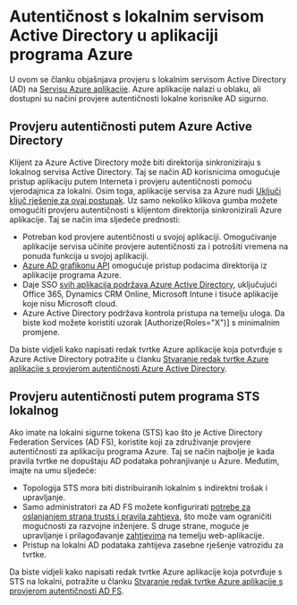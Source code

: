 <properties 
    pageTitle="Autentičnost s lokalnim servisom Active Directory u aplikaciji programa Azure | Microsoft Azure" 
    description="Dodatne informacije o različitim mogućnostima redak tvrtke aplikacije u Azure aplikacije servisa za provjeru autentičnosti s lokalnim servisom Active Directory" 
    services="app-service" 
    documentationCenter="" 
    authors="cephalin" 
    manager="wpickett" 
    editor="jimbe"/>

<tags 
    ms.service="app-service" 
    ms.devlang="na" 
    ms.topic="article" 
    ms.tgt_pltfrm="na" 
    ms.workload="web" 
    ms.date="08/31/2016" 
    ms.author="cephalin"/>

# <a name="authenticate-with-on-premises-active-directory-in-your-azure-app"></a>Autentičnost s lokalnim servisom Active Directory u aplikaciji programa Azure #

U ovom se članku objašnjava provjeru s lokalnim servisom Active Directory (AD) na [Servisu Azure aplikacije](../app-service/app-service-value-prop-what-is.md). Azure aplikacije nalazi u oblaku, ali dostupni su načini provjere autentičnosti lokalne korisnike AD sigurno. 

## <a name="authenticate-through-azure-active-directory"></a>Provjeru autentičnosti putem Azure Active Directory
Klijent za Azure Active Directory može biti direktorija sinkroniziraju s lokalnog servisa Active Directory. Taj se način AD korisnicima omogućuje pristup aplikaciju putem Interneta i provjeru autentičnosti pomoću vjerodajnica za lokalni. Osim toga, aplikacije servisa za Azure nudi [Uključi ključ rješenje za ovaj postupak](../app-service-mobile/app-service-mobile-how-to-configure-active-directory-authentication.md). Uz samo nekoliko klikova gumba možete omogućiti provjeru autentičnosti s klijentom direktorija sinkronizirali Azure aplikacije. Taj se način ima sljedeće prednosti:

-   Potreban kod provjere autentičnosti u svojoj aplikaciji. Omogućivanje aplikacije servisa učinite provjere autentičnosti za i potrošiti vremena na ponuda funkcija u svojoj aplikaciji.
-   [Azure AD grafikonu API](http://msdn.microsoft.com/library/azure/hh974476.aspx) omogućuje pristup podacima direktorija iz aplikacije programa Azure.
-   Daje SSO [svih aplikacija podržava Azure Active Directory](/marketplace/active-directory/), uključujući Office 365, Dynamics CRM Online, Microsoft Intune i tisuće aplikacije koje nisu Microsoft cloud. 
-   Azure Active Directory podržava kontrola pristupa na temelju uloga. Da biste kod možete koristiti uzorak [Authorize(Roles="X")] s minimalnim promjene.

Da biste vidjeli kako napisati redak tvrtke Azure aplikacije koja potvrđuje s Azure Active Directory potražite u članku [Stvaranje redak tvrtke Azure aplikacije s provjerom autentičnosti Azure Active Directory](web-sites-dotnet-lob-application-azure-ad.md).

## <a name="authenticate-through-an-on-premises-sts"></a>Provjeru autentičnosti putem programa STS lokalnog
Ako imate na lokalni sigurne tokena (STS) kao što je Active Directory Federation Services (AD FS), koristite koji za združivanje provjere autentičnosti za aplikaciju programa Azure. Taj se način najbolje je kada pravila tvrtke ne dopuštaju AD podataka pohranjivanje u Azure. Međutim, imajte na umu sljedeće:

-   Topologija STS mora biti distribuiranih lokalnim s indirektni trošak i upravljanje.
-   Samo administratori za AD FS možete konfigurirati [potrebe za oslanjanjem strana trusts i pravila zahtjeva](http://technet.microsoft.com/library/dd807108.aspx), što može vam ograničiti mogućnosti za razvojne inženjere. S druge strane, moguće je upravljanje i prilagođavanje [zahtjevima](http://technet.microsoft.com/library/ee913571.aspx) na temelju web-aplikacije.
-   Pristup na lokalni AD podataka zahtijeva zasebne rješenje vatrozidu za tvrtke.

Da biste vidjeli kako napisati redak tvrtke Azure aplikacije koja potvrđuje s STS na lokalni, potražite u članku [Stvaranje redak tvrtke Azure aplikacije s provjerom autentičnosti AD FS](web-sites-dotnet-lob-application-adfs.md).
 
